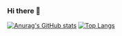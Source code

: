 ### Hi there 👋

<!--
**krisgrant/krisgrant** is a ✨ _special_ ✨ repository because its `README.md` (this file) appears on your GitHub profile.

Here are some ideas to get you started:

- 🔭 I’m currently working on ...
- 🌱 I’m currently learning ...
- 👯 I’m looking to collaborate on ...
- 🤔 I’m looking for help with ...
- 💬 Ask me about ...
- 📫 How to reach me: ...
- 😄 Pronouns: ...
- ⚡ Fun fact: ...
-->
[![Anurag's GitHub stats](https://github-readme-stats.vercel.app/api?username=krisgrant&theme=vue_dark)](https://github.com/krisgrant/github-readme-stats)
[![Top Langs](https://github-readme-stats.vercel.app/api/top-langs/?username=krisgrant)](https://github.com/krisgrant/github-readme-stats)
